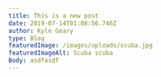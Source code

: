 ```yaml
---
title: This is a new post
date: 2019-07-14T01:08:56.746Z
author: Kyle Geary
type: Blog
featuredImage: /images/uploads/scuba.jpg
featuredImageAlt: Scuba scuba
Body: asdfasdf
---
```


